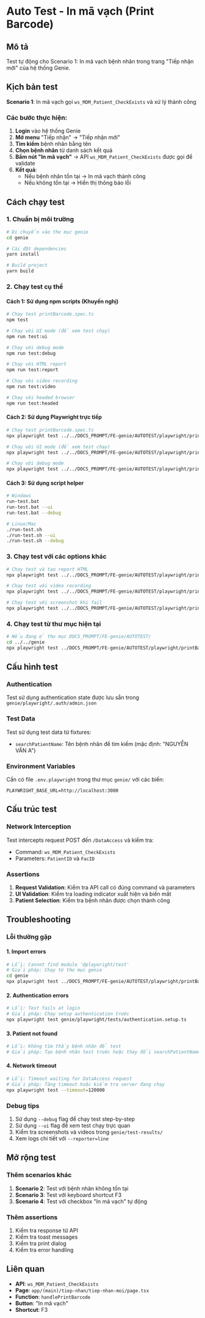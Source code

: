 # Auto Test - In mã vạch (Print Barcode)

## Mô tả
Test tự động cho Scenario 1: In mã vạch bệnh nhân trong trang "Tiếp nhận mới" của hệ thống Genie.

## Kịch bản test
**Scenario 1**: In mã vạch gọi `ws_MDM_Patient_CheckExists` và xử lý thành công

### Các bước thực hiện:
1. **Login** vào hệ thống Genie
2. **Mở menu** "Tiếp nhận" → "Tiếp nhận mới"
3. **Tìm kiếm** bệnh nhân bằng tên
4. **Chọn bệnh nhân** từ danh sách kết quả
5. **Bấm nút "In mã vạch"** → API `ws_MDM_Patient_CheckExists` được gọi để validate
6. **Kết quả**: 
   - Nếu bệnh nhân tồn tại → In mã vạch thành công
   - Nếu không tồn tại → Hiển thị thông báo lỗi

## Cách chạy test

### 1. Chuẩn bị môi trường
```bash
# Di chuyển vào thư mục genie
cd genie

# Cài đặt dependencies
yarn install

# Build project
yarn build
```

### 2. Chạy test cụ thể

#### Cách 1: Sử dụng npm scripts (Khuyến nghị)
```bash
# Chạy test printBarcode.spec.ts
npm test

# Chạy với UI mode (để xem test chạy)
npm run test:ui

# Chạy với debug mode
npm run test:debug

# Chạy với HTML report
npm run test:report

# Chạy với video recording
npm run test:video

# Chạy với headed browser
npm run test:headed
```

#### Cách 2: Sử dụng Playwright trực tiếp
```bash
# Chạy test printBarcode.spec.ts
npx playwright test ../../DOCS_PROMPT/FE-genie/AUTOTEST/playwright/printBarcode.spec.ts

# Chạy với UI mode (để xem test chạy)
npx playwright test ../../DOCS_PROMPT/FE-genie/AUTOTEST/playwright/printBarcode.spec.ts --ui

# Chạy với debug mode
npx playwright test ../../DOCS_PROMPT/FE-genie/AUTOTEST/playwright/printBarcode.spec.ts --debug
```

#### Cách 3: Sử dụng script helper
```bash
# Windows
run-test.bat
run-test.bat --ui
run-test.bat --debug

# Linux/Mac
./run-test.sh
./run-test.sh --ui
./run-test.sh --debug
```

### 3. Chạy test với các options khác
```bash
# Chạy test và tạo report HTML
npx playwright test ../../DOCS_PROMPT/FE-genie/AUTOTEST/playwright/printBarcode.spec.ts --reporter=html

# Chạy test với video recording
npx playwright test ../../DOCS_PROMPT/FE-genie/AUTOTEST/playwright/printBarcode.spec.ts --video=on

# Chạy test với screenshot khi fail
npx playwright test ../../DOCS_PROMPT/FE-genie/AUTOTEST/playwright/printBarcode.spec.ts --screenshot=only-on-failure
```

### 4. Chạy test từ thư mục hiện tại
```bash
# Nếu đang ở thư mục DOCS_PROMPT/FE-genie/AUTOTEST/
cd ../../genie
npx playwright test ../DOCS_PROMPT/FE-genie/AUTOTEST/playwright/printBarcode.spec.ts
```

## Cấu hình test

### Authentication
Test sử dụng authentication state được lưu sẵn trong `genie/playwright/.auth/admin.json`

### Test Data
Test sử dụng test data từ fixtures:
- `searchPatientName`: Tên bệnh nhân để tìm kiếm (mặc định: "NGUYỄN VĂN A")

### Environment Variables
Cần có file `.env.playwright` trong thư mục `genie/` với các biến:
```env
PLAYWRIGHT_BASE_URL=http://localhost:3000
```

## Cấu trúc test

### Network Interception
Test intercepts request POST đến `/DataAccess` và kiểm tra:
- Command: `ws_MDM_Patient_CheckExists`
- Parameters: `PatientID` và `FacID`

### Assertions
1. **Request Validation**: Kiểm tra API call có đúng command và parameters
2. **UI Validation**: Kiểm tra loading indicator xuất hiện và biến mất
3. **Patient Selection**: Kiểm tra bệnh nhân được chọn thành công

## Troubleshooting

### Lỗi thường gặp

#### 1. Import errors
```bash
# Lỗi: Cannot find module '@playwright/test'
# Giải pháp: Chạy từ thư mục genie
cd genie
npx playwright test ../DOCS_PROMPT/FE-genie/AUTOTEST/playwright/printBarcode.spec.ts
```

#### 2. Authentication errors
```bash
# Lỗi: Test fails at login
# Giải pháp: Chạy setup authentication trước
npx playwright test genie/playwright/tests/authentication.setup.ts
```

#### 3. Patient not found
```bash
# Lỗi: Không tìm thấy bệnh nhân để test
# Giải pháp: Tạo bệnh nhân test trước hoặc thay đổi searchPatientName trong fixtures
```

#### 4. Network timeout
```bash
# Lỗi: Timeout waiting for DataAccess request
# Giải pháp: Tăng timeout hoặc kiểm tra server đang chạy
npx playwright test --timeout=120000
```

### Debug tips
1. Sử dụng `--debug` flag để chạy test step-by-step
2. Sử dụng `--ui` flag để xem test chạy trực quan
3. Kiểm tra screenshots và videos trong `genie/test-results/`
4. Xem logs chi tiết với `--reporter=line`

## Mở rộng test

### Thêm scenarios khác
1. **Scenario 2**: Test với bệnh nhân không tồn tại
2. **Scenario 3**: Test với keyboard shortcut F3
3. **Scenario 4**: Test với checkbox "In mã vạch" tự động

### Thêm assertions
1. Kiểm tra response từ API
2. Kiểm tra toast messages
3. Kiểm tra print dialog
4. Kiểm tra error handling

## Liên quan
- **API**: `ws_MDM_Patient_CheckExists`
- **Page**: `app/(main)/tiep-nhan/tiep-nhan-moi/page.tsx`
- **Function**: `handlePrintBarcode`
- **Button**: "In mã vạch"
- **Shortcut**: F3
